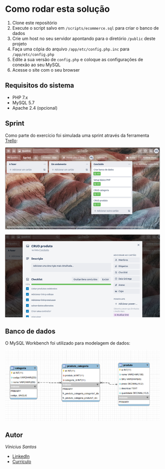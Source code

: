 # Como rodar esta solução

1. Clone este repositório
2. Execute o script salvo em `/scripts/ecommerce.sql` para criar o banco de dados
3. Crie um host no seu servidor apontando para o diretório `/public` deste projeto
4. Faça uma cópia do arquivo `/app/etc/config.php.inc` para `/app/etc/config.php`
5. Edite a sua versão de `config.php` e coloque as configurações de conexão ao seu MySQL
6. Acesse o site com o seu browser

## Requisitos do sistema
* PHP 7.x
* MySQL 5.7
* Apache 2.4 (opcional)

## Sprint

Como parte do exercício foi simulada uma sprint através da ferramenta [Trello](https://trello.com/b/A9Dni7rH/sprint):

![board 01](./docs/board01.png)


![board 02](./docs/board02.png)

## Banco de dados

O MySQL Workbench foi utilizado para modelagem de dados:

![Modelagem](./docs/modelagem.png)

## Autor

*Vinicius Santos*

* [LinkedIn](https://www.linkedin.com/in/vinicius-gsantos)
* [Currículo](./docs/CV_-_Vinicius_Santos.pdf)
